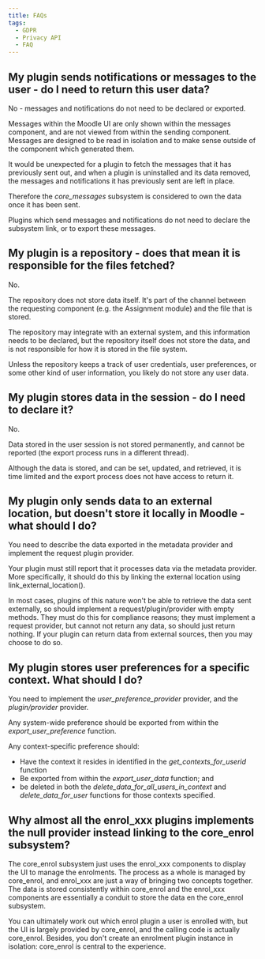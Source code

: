 ```yaml
---
title: FAQs
tags:
  - GDPR
  - Privacy API
  - FAQ
---
```


## My plugin sends notifications or messages to the user - do I need to return this user data?

No - messages and notifications do not need to be declared or exported.

Messages within the Moodle UI are only shown within the messages component, and are not viewed from within the sending component. Messages are designed to be read in isolation and to make sense outside of the component which generated them.

It would be unexpected for a plugin to fetch the messages that it has previously sent out, and when a plugin is uninstalled and its data removed, the messages and notifications it has previously sent are left in place.

Therefore the *core_messages* subsystem is considered to own the data once it has been sent.

Plugins which send messages and notifications do not need to declare the subsystem link, or to export these messages.

## My plugin is a repository - does that mean it is responsible for the files fetched?

No.

The repository does not store data itself. It's part of the channel between the requesting component (e.g. the Assignment module) and the file that is stored.

The repository may integrate with an external system, and this information needs to be declared, but the repository itself does not store the data, and is not responsible for how it is stored in the file system.

Unless the repository keeps a track of user credentials, user preferences, or some other kind of user information, you likely do not store any user data.

## My plugin stores data in the session - do I need to declare it?

No.

Data stored in the user session is not stored permanently, and cannot be reported (the export process runs in a different thread).

Although the data is stored, and can be set, updated, and retrieved, it is time limited and the export process does not have access to return it.

## My plugin only sends data to an external location, but doesn't store it locally in Moodle - what should I do?

You need to describe the data exported in the metadata provider and implement the request plugin provider.

Your plugin must still report that it processes data via the metadata provider. More specifically, it should do this by linking the external location using link_external_location().

In most cases, plugins of this nature won't be able to retrieve the data sent externally, so should implement a request/plugin/provider with empty methods. They must do this for compliance reasons; they must implement a request provider, but cannot not return any data, so should just return nothing. If your plugin can return data from external sources, then you may choose to do so.

## My plugin stores user preferences for a specific context. What should I do?

You need to implement the *user_preference_provider* provider, and the *plugin/provider* provider.

Any system-wide preference should be exported from within the *export_user_preference* function.

Any context-specific preference should:

- Have the context it resides in identified in the *get_contexts_for_userid* function
- Be exported from within the *export_user_data* function; and
- be deleted in both the *delete_data_for_all_users_in_context* and *delete_data_for_user* functions for those contexts specified.

## Why almost all the enrol_xxx plugins implements the null provider instead linking to the core_enrol subsystem?

The core_enrol subsystem just uses the enrol_xxx components to display the UI to manage the enrolments. The process as a whole is managed by core_enrol, and enrol_xxx are just a way of bringing two concepts together. The data is stored consistently within core_enrol and the enrol_xxx components are essentially a conduit to store the data en the core_enrol subsystem.

You can ultimately work out which enrol plugin a user is enrolled with, but the UI is largely provided by core_enrol, and the calling code is actually core_enrol. Besides, you don't create an enrolment plugin instance in isolation: core_enrol is central to the experience.
